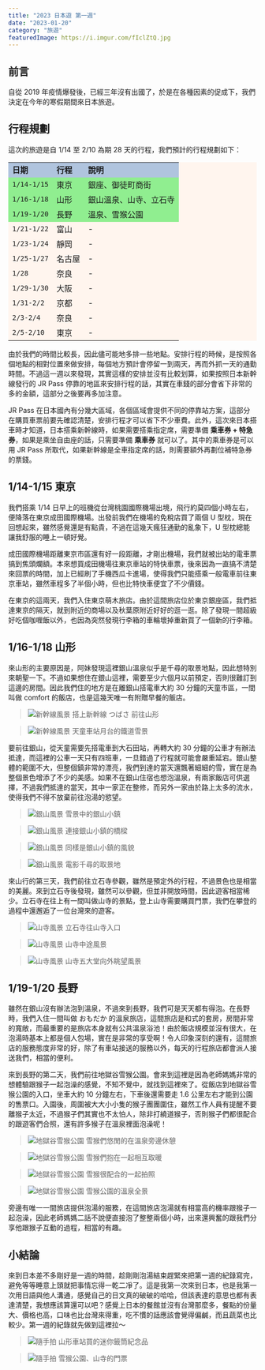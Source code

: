 ```yaml
---
title: "2023 日本遊 第一週"
date: "2023-01-20"
category: "旅遊"
featuredImage: https://i.imgur.com/fIclZtQ.jpg
---
```


## 前言
自從 2019 年疫情爆發後，已經三年沒有出國了，於是在各種因素的促成下，我們決定在今年的寒假期間來日本旅遊。

## 行程規劃
這次的旅遊是自 1/14 至 2/10 為期 28 天的行程，我們預計的行程規劃如下：

<table bgcolor="SeaShell">
  <tr bgcolor="LightSteelBlue">
    <td><strong>日期</strong></td>
    <td><strong>行程</strong></td>
    <td><strong>說明</strong></td>
  </tr>
  <tr bgcolor="LightGreen">
    <td><code>1/14-1/15</code></td>
    <td>東京</td>
    <td>銀座、御徒町商街</td>
  </tr>
  <tr bgcolor="LightGreen">
    <td><code>1/16-1/18</code></td>
    <td>山形</td>
    <td>銀山溫泉、山寺、立石寺</td>
  </tr>
  <tr bgcolor="LightGreen">
    <td><code>1/19-1/20</code></td>
    <td>長野</td>
    <td>溫泉、雪猴公園</td>
  </tr>
  <tr>
    <td><code>1/21-1/22</code></td>
    <td>富山</td>
    <td>-</td>
  </tr>
  <tr>
    <td><code>1/23-1/24</code></td>
    <td>靜岡</td>
    <td>-</td>
  </tr>
  <tr>
    <td><code>1/25-1/27</code></td>
    <td>名古屋</td>
    <td>-</td>
  </tr>
  <tr>
    <td><code>1/28</code></td>
    <td>奈良</td>
    <td>-</td>
  </tr>
  <tr>
    <td><code>1/29-1/30</code></td>
    <td>大阪</td>
    <td>-</td>
  </tr>
  <tr>
    <td><code>1/31-2/2</code></td>
    <td>京都</td>
    <td>-</td>
  </tr>
  <tr>
    <td><code>2/3-2/4</code></td>
    <td>奈良</td>
    <td>-</td>
  </tr>
  <tr>
    <td><code>2/5-2/10</code></td>
    <td>東京</td>
    <td>-</td>
  </tr>
</table>

由於我們的時間比較長，因此儘可能地多排一些地點。安排行程的時候，是按照各個地點的相對位置來做安排，每個地方預計會停留一到兩天，再而外抓一天的通勤時間。不過這一週以來發現，其實這樣的安排並沒有比較划算，如果按照日本新幹線發行的 JR Pass 停靠的地區來安排行程的話，其實在車錢的部分會省下非常的多的金額，這部分之後要再多加注意。

JR Pass 在日本國內有分幾大區域，各個區域會提供不同的停靠站方案，這部分在購買車票前要先確認清楚，安排行程才可以省下不少車費。此外，這次來日本搭車時才知道，日本搭乘新幹線時，如果需要搭乘指定席，需要準備 **乘車券 + 特急券**，如果是乘坐自由座的話，只需要準備 **乘車券** 就可以了。其中的乘車券是可以用 JR Pass 所取代，如果新幹線是全車指定席的話，則需要額外再劃位補特急券的票錢。

## 1/14-1/15 東京
我們搭乘 1/14 日早上的班機從台灣桃園國際機場出境，飛行約莫四個小時左右，便降落在東京成田國際機場。出發前我們在機場的免稅店買了兩個 U 型枕，現在回想起來，雖然感覺還是有點貴，不過在這幾天瘋狂通勤的亂象下，U 型枕總能讓我舒服的睡上一頓好覺。

成田國際機場距離東京市區還有好一段距離，才剛出機場，我們就被出站的電車票搞到焦頭爛額。本來想買成田機場往東京車站的特快車票，後來因為一直搞不清楚來回票的時間，加上已經刷了手機西瓜卡進場，使得我們只能搭乘一般電車前往東京車站，雖然車程多了半個小時，但也比特快車便宜了不少價錢。

在東京的這兩天，我們入住東京萌木旅店。由於這間旅店位於東京銀座區，我們抵達東京的隔天，就到附近的商場以及秋葉原附近好好的逛一逛。除了發現一間超級好吃個咖喱飯以外，也因為突然發現行李箱的車輪壞掉重新買了一個新的行李箱。

## 1/16-1/18 山形
來山形的主要原因是，阿妹發現這裡銀山溫泉似乎是千尋的取景地點，因此想特別來朝聖一下。不過如果想住在銀山這裡，需要至少六個月以前預定，否則很難訂到這邊的房間。因此我們住的地方是在離銀山搭電車大約 30 分鐘的天童市區，一間叫做 comfort 的飯店，也是這幾天唯一有附贈早餐的飯店。

> ![新幹線風景](https://i.imgur.com/zPY6TML.jpg)
> 搭上新幹線 つばさ 前往山形

> ![新幹線風景](https://i.imgur.com/LA3Ri9U.jpg)
> 天童車站月台的鐵道雪景

要前往銀山，從天童需要先搭電車到大石田站，再轉大約 30 分鐘的公車才有辦法抵達，而這裡的公車一天只有四班車，一旦錯過了行程就可能會嚴重延宕。銀山整體的範圍不大，但整個鎮非常的漂亮，我們到達的當天還飄著細細的雪，實在是為整個景色增添了不少的美感。如果不在銀山住宿也想泡溫泉，有兩家飯店可供選擇，不過我們抵達的當天，其中一家正在整修，而另外一家由於路上太多的流水，使得我們不得不放棄前往泡湯的慾望。

> ![銀山風景](https://i.imgur.com/OPf3m3i.jpg)
> 雪景中的銀山小鎮

> ![銀山風景](https://i.imgur.com/uVCrJif.jpg)
> 連接銀山小鎮的橋樑

> ![銀山風景](https://i.imgur.com/fEe85q1.jpg)
> 同樣是銀山小鎮的風貌

> ![銀山風景](https://i.imgur.com/14yUATo.jpg)
> 電影千尋的取景地

來山行的第三天，我們前往立石寺參觀，雖然是預定外的行程，不過景色也是相當的美麗。來到立石寺後發現，雖然可以參觀，但並非開放時間，因此遊客相當稀少。立石寺在往上有一間叫做山寺的景點，登上山寺需要購買門票，我們在攀登的過程中還邂逅了一位台灣來的遊客。

> ![山寺風景](https://i.imgur.com/RGWOb0z.jpg)
> 立石寺往山寺入口

> ![山寺風景](https://i.imgur.com/af8FnBW.jpg)
> 山寺中途風景

> ![山寺風景](https://i.imgur.com/R6q18vq.jpg)
> 山寺五大堂向外眺望風景

## 1/19-1/20 長野
雖然在銀山沒有辦法泡到溫泉，不過來到長野，我們可是天天都有得泡。在長野時，我們入住一間叫做 おもだか 的溫泉旅店，這間旅店是和式的套房，房間非常的寬敞，而最重要的是旅店本身就有公共溫泉浴池！由於飯店規模並沒有很大，在泡湯時基本上都是個人包場，實在是非常的享受啊！令人印象深刻的還有，這間旅店的服務態度非常的好，除了有車站接送的服務以外，每天的行程旅店都會派人接送我們，相當的便利。

來到長野的第二天，我們前往地獄谷雪猴公園。會來到這裡是因為老師媽媽非常的想體驗跟猴子一起泡澡的感覺，不知不覺中，就找到這裡來了。從飯店到地獄谷雪猴公園的入口，坐車大約 10 分鐘左右，下車後還需要走 1.6 公里左右才能到公園的售票口。入園後，周圍被大大小小隻的猴子團團圍住，雖然工作人員有提醒不要離猴子太近，不過猴子們其實也不太怕人，除非打繞道猴子，否則猴子們都很配合的跟遊客們合照，還有許多猴子在溫泉裡面泡澡呢！

> ![地獄谷雪猴公園](https://i.imgur.com/ipj5EpL.jpg)
> 雪猴們悠閒的在溫泉旁邊休憩

> ![地獄谷雪猴公園](https://i.imgur.com/PNX2ewG.jpg)
> 雪猴們抱在一起相互取暖

> ![地獄谷雪猴公園](https://i.imgur.com/qWIRlni.jpg)
> 雪猴很配合的一起拍照

> ![地獄谷雪猴公園](https://i.imgur.com/fIclZtQ.jpg)
> 雪猴公園的溫泉全景


旁邊有唯一一間旅店提供泡湯的服務，在這間旅店泡湯就有相當高的機率跟猴子一起泡澡，因此老師媽媽二話不說便直接泡了整整兩個小時，出來還興奮的跟我們分享他跟猴子互動的過程，相當的有趣。

## 小結論
來到日本差不多剛好是一週的時間，趁剛剛泡湯結束趕緊來把第一週的紀錄寫完，避免等等睡意上頭就把事情忘得一乾二凈了。這是我第一次來到日本，也是我第一次用日語與他人溝通，感覺自己的日文真的破破的哈哈，但該表達的意思也都有表達清楚，我想應該算還可以吧？感覺上日本的餐館並沒有台灣那麼多，餐點的份量大、價格也高，口味也比台灣來得重，吃不慣的話應該會覺得偏鹹，而且蔬菜也比較少。第一週的紀錄就先做到這裡拉～

> ![隨手拍](https://i.imgur.com/crwvu3W.jpg)
> 山形車站買的迷你籤筒紀念品

> ![隨手拍](https://i.imgur.com/E8O3chY.jpg)
> 雪猴公園、山寺的門票
